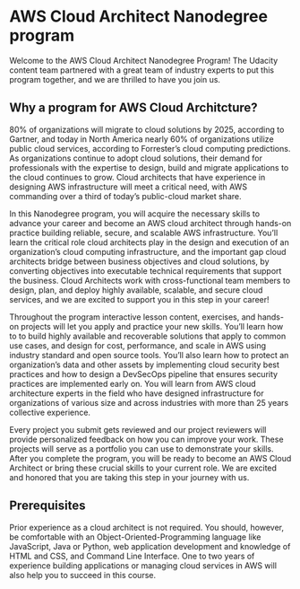 # AWS Cloud Architect Nanodegree program

Welcome to the AWS Cloud Architect Nanodegree Program! The Udacity content team partnered with a great team of industry experts to put this program together, and we are thrilled to have you join us.

## Why a program for AWS Cloud Architcture? 

80% of organizations will migrate to cloud solutions by 2025, according to Gartner, and today in North America nearly 60% of organizations utilize public cloud services, according to Forrester’s cloud computing predictions. As organizations continue to adopt cloud solutions, their demand for professionals with the expertise to design, build and migrate applications to the cloud continues to grow. Cloud architects that have experience in designing AWS infrastructure will meet a critical need, with AWS commanding over a third of today’s public-cloud market share.

In this Nanodegree program, you will acquire the necessary skills to advance your career and become an AWS cloud architect through hands-on practice building reliable, secure, and scalable AWS infrastructure. You’ll learn the critical role cloud architects play in the design and execution of an organization’s cloud computing infrastructure, and the important gap cloud architects bridge between business objectives and cloud solutions, by converting objectives into executable technical requirements that support the business. Cloud Architects work with cross-functional team members to design, plan, and deploy highly available, scalable, and secure cloud services, and we are excited to support you in this step in your career!

Throughout the program interactive lesson content, exercises, and hands-on projects will let you apply and practice your new skills. You’ll learn how to to build highly available and recoverable solutions that apply to common use cases, and design for cost, performance, and scale in AWS using industry standard and open source tools. You’ll also learn how to protect an organization’s data and other assets by implementing cloud security best practices and how to design a DevSecOps pipeline that ensures security practices are implemented early on. You will learn from AWS cloud architecture experts in the field who have designed infrastructure for organizations of various size and across industries with more than 25 years collective experience.

Every project you submit gets reviewed and our project reviewers will provide personalized feedback on how you can improve your work. These projects will serve as a portfolio you can use to demonstrate your skills. After you complete the program, you will be ready to become an AWS Cloud Architect or bring these crucial skills to your current role. We are excited and honored that you are taking this step in your journey with us.


## Prerequisites

Prior experience as a cloud architect is not required. You should, however, be comfortable with an Object-Oriented-Programming language like JavaScript, Java or Python, web application development and knowledge of HTML and CSS, and Command Line Interface. One to two years of experience building applications or managing cloud services in AWS will also help you to succeed in this course.
